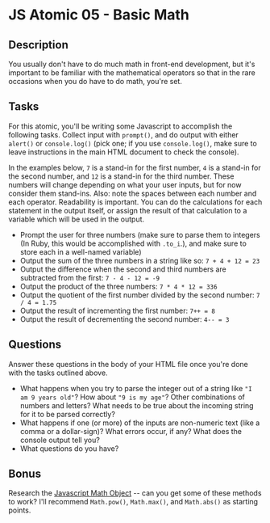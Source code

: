 # JS Atomic 05 - Basic Math

## Description

You usually don't have to do much math in front-end development, but it's important to be familiar with the mathematical operators so that in the rare occasions when you do have to do math, you're set.

## Tasks

For this atomic, you'll be writing some Javascript to accomplish the following tasks. Collect input with `prompt()`, and do output with either `alert()` or `console.log()` (pick one; if you use `console.log()`, make sure to leave instructions in the main HTML document to check the console).

In the examples below, `7` is a stand-in for the first number, `4` is a stand-in for the second number, and `12` is a stand-in for the third number. These numbers will change depending on what your user inputs, but for now consider them stand-ins. Also: note the spaces between each number and each operator. Readability is important. You can do the calculations for each statement in the output itself, or assign the result of that calculation to a variable which will be used in the output.

- Prompt the user for three numbers (make sure to parse them to integers (In Ruby, this would be accomplished with `.to_i`.), and make sure to store each in a well-named variable)
- Output the sum of the three numbers in a string like so: `7 + 4 + 12 = 23`
- Output the difference when the second and third numbers are subtracted from the first: `7 - 4 - 12 = -9`
- Output the product of the three numbers: `7 * 4 * 12 = 336`
- Output the quotient of the first number divided by the second number: `7 / 4 = 1.75`
- Output the result of incrementing the first number: `7++ = 8`
- Output the result of decrementing the second number: `4-- = 3`

## Questions

Answer these questions in the body of your HTML file once you're done with the tasks outlined above.

- What happens when you try to parse the integer out of a string like `"I am 9 years old"`? How about `"9 is my age"`? Other combinations of numbers and letters? What needs to be true about the incoming string for it to be parsed correctly?
- What happens if one (or more) of the inputs are non-numeric text (like a comma or a dollar-sign)? What errors occur, if any? What does the console output tell you?
- What questions do you have?

## Bonus

Research the [Javascript Math Object](https://developer.mozilla.org/en-US/docs/Web/JavaScript/Reference/Global_Objects/Math) -- can you get some of these methods to work? I'll recommend `Math.pow()`, `Math.max()`, and `Math.abs()` as starting points.